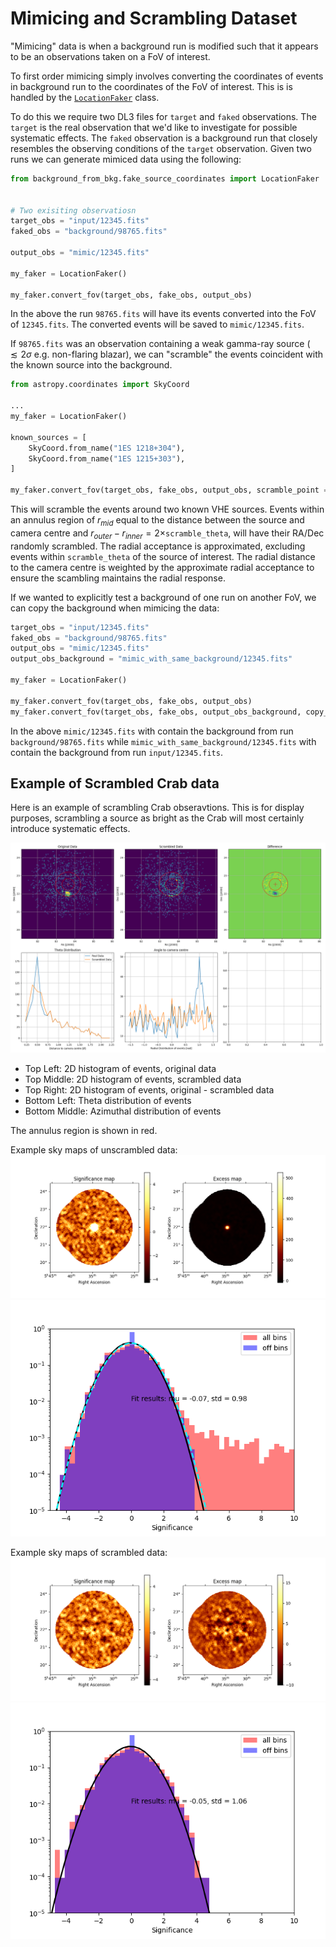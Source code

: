 # Mimicing and Scrambling Dataset

"Mimicing" data is when a background run is modified such that it appears to be an observations taken on a FoV of interest.

To first order mimicing simply involves converting the coordinates of events in background run to the coordinates of the FoV of interest. This is is handled by the [`LocationFaker`](background_from_bkg/fake_source_coordinates/fake_location.py) class.


To do this we require two DL3 files for `target` and `faked` observations. The `target` is the real observation that we'd like to investigate for possible systematic effects. The `faked` observation is a background run that closely resembles the observing conditions of the `target` observation. Given two runs we can generate mimiced data using the following:

```python
from background_from_bkg.fake_source_coordinates import LocationFaker


# Two exisiting observatiosn
target_obs = "input/12345.fits"
faked_obs = "background/98765.fits"

output_obs = "mimic/12345.fits"

my_faker = LocationFaker()

my_faker.convert_fov(target_obs, fake_obs, output_obs)
```

In the above the run `98765.fits` will have its events converted into the FoV of `12345.fits`. The converted events will be saved to `mimic/12345.fits`.

If `98765.fits` was an observation containing a weak gamma-ray source ( $\lesssim 2\sigma$ e.g. non-flaring blazar), we can "scramble" the events coincident with the known source into the background.

```python
from astropy.coordinates import SkyCoord

...
my_faker = LocationFaker()

known_sources = [
    SkyCoord.from_name("1ES 1218+304"),
    SkyCoord.from_name("1ES 1215+303"),
]

my_faker.convert_fov(target_obs, fake_obs, output_obs, scramble_point = known_sources, scramble_theta = 0.3 )

```

This will scramble the events around two known VHE sources. Events within an annulus region of $r_{mid}$ equal to the distance between the source and camera centre and $r_{outer} - r_{inner} = 2\times$`scramble_theta`, will have their RA/Dec randomly scrambled. The radial acceptance is approximated, excluding events within `scramble_theta` of the source of interest. The radial distance to the camera centre is weighted by the approximate radial acceptance to ensure the scambling maintains the radial response.


If we wanted to explicitly test a background of one run on another FoV, we can copy the background when mimicing the data:

```python
target_obs = "input/12345.fits"
faked_obs = "background/98765.fits"
output_obs = "mimic/12345.fits"
output_obs_background = "mimic_with_same_background/12345.fits"

my_faker = LocationFaker()

my_faker.convert_fov(target_obs, fake_obs, output_obs)
my_faker.convert_fov(target_obs, fake_obs, output_obs_background, copy_background = True)

```

In the above `mimic/12345.fits` with contain the background from run `background/98765.fits` while `mimic_with_same_background/12345.fits`  with contain the background from run `input/12345.fits`.


## Example of Scrambled Crab data

Here is an example of scrambling Crab obseravtions. This is for display purposes, scrambling a source as bright as the Crab will most certainly introduce systematic effects.

![Event Scrambling](./images/mimic/ScambleExample.png)

* Top Left: 2D histogram of events, original data
* Top Middle: 2D histogram of events, scrambled data
* Top Right: 2D histogram of events, original - scrambled data
* Bottom Left: Theta distribution of events
* Bottom Middle: Azimuthal distribution of events

The annulus region is shown in red.



Example sky maps of unscrambled data:
![Crab Skymap](./images/mimic/CrabMaps.png)
![Crab Skymap](./images/mimic/CrabRBM.png)



Example sky maps of scrambled data:
![Crab Skymap](./images/mimic/FakeCrabMaps.png)
![Crab Skymap](./images/mimic/FakeCrabRBM.png)